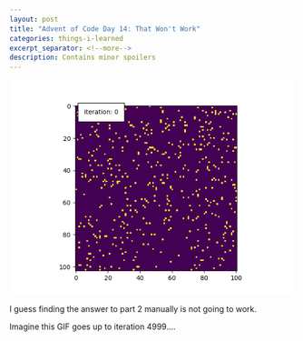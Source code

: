 ```yaml
---
layout: post
title: "Advent of Code Day 14: That Won't Work"
categories: things-i-learned
excerpt_separator: <!--more-->
description: Contains minor spoilers
---
```

![An endlessly looping gif of images generated from today's Advent of Code solution, using matplotlib.](/assets/adventofcode_day14.gif)

I guess finding the answer to part 2 manually is not going to work.

Imagine this GIF goes up to iteration 4999....